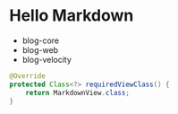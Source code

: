 # Hello Markdown

* blog-core
* blog-web
* blog-velocity


```java
@Override
protected Class<?> requiredViewClass() {
	return MarkdownView.class;
}
```
